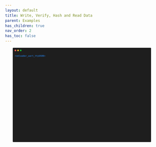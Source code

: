 ```yaml
---
layout: default
title: Write, Verify, Hash and Read Data
parent: Examples
has_children: true
nav_order: 2
has_toc: false
---
```

<!-- ### **write, verify, hash and read data:** -->
<!-- > write, verify, read and hash data -->
<!-- right,left -->
<p align="center"> 
<img src="img/write_verify_read_hash_Dark+lighter_100x30.svg" width="90%">
</p>
